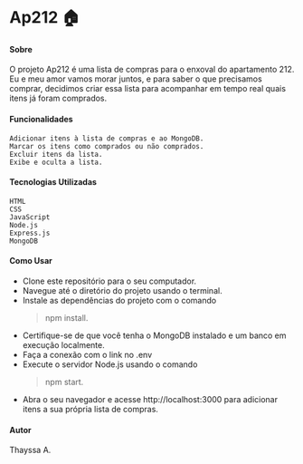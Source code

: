 # Ap212 🏠

#### Sobre

O projeto Ap212 é uma lista de compras para o enxoval do apartamento 212. Eu e meu amor vamos morar juntos, e para saber o que precisamos comprar, decidimos criar essa lista para acompanhar em tempo real quais itens já foram comprados.

#### Funcionalidades

    Adicionar itens à lista de compras e ao MongoDB.
    Marcar os itens como comprados ou não comprados.
    Excluir itens da lista.
    Exibe e oculta a lista.
    

#### Tecnologias Utilizadas

    HTML
    CSS
    JavaScript
    Node.js
    Express.js
    MongoDB

#### Como Usar

  * Clone este repositório para o seu computador.
  * Navegue até o diretório do projeto usando o terminal.
  * Instale as dependências do projeto com o comando 
    > npm install.
  * Certifique-se de que você tenha o MongoDB instalado e um banco em execução localmente.
  * Faça a conexão com o link no .env
  * Execute o servidor Node.js usando o comando
    > npm start.
  * Abra o seu navegador e acesse http://localhost:3000 para adicionar itens a sua própria lista de compras.


#### Autor

Thayssa A. 
